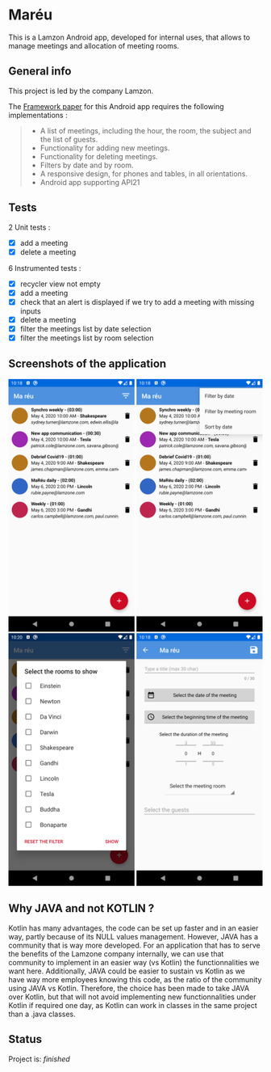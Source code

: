 # Maréu
This is a Lamzon Android app, developed for internal uses, that allows to manage meetings and allocation of meeting rooms.

## General info
This project is led by the company Lamzon.

The [Framework paper](https://s3-eu-west-1.amazonaws.com/course.oc-static.com/projects/GEN+android+P4/Note+de+cadrage+-+Mare%CC%81u.pdf "Framework paper") for this Android app requires the following implementations :

>* A list of meetings, including the hour, the room, the subject and the list of guests.
>* Functionality for adding new meetings.
>* Functionality for deleting meetings.
>* Filters by date and by room.
>* A responsive design, for phones and tables, in all orientations.
>* Android app supporting API21

## Tests
2 Unit tests :
- [x] add a meeting
- [x] delete a meeting

6 Instrumented tests :
- [x] recycler view not empty
- [x] add a meeting
- [x] check that an alert is displayed if we try to add a meeting with missing inputs
- [x] delete a meeting
- [x] filter the meetings list by date selection
- [x] filter the meetings list by room selection

## Screenshots of the application
<img src="/images_readme/main.png " width="250"> <img src="/images_readme/filters_menu.png " width="250"> <img src="/images_readme/rooms.png " width="250">
<img src="/images_readme/add.png " width="250">

## Why JAVA and not KOTLIN ?
Kotlin has many advantages, the code can be set up faster and in an easier way, partly because of its NULL values management.
However, JAVA has a community that is way more developed. For an application that has to serve the benefits of the Lamzone company internally, we can use that community to implement in an easier way (vs Kotlin) the functionnalities we want here. 
Additionally, JAVA could be easier to sustain vs Kotlin as we have way more employees knowing this code, as the ratio of the community using JAVA vs Kotlin.
Therefore, the choice has been made to take JAVA over Kotlin, but that will not avoid implementing new functionnalities under Kotlin if required one day, as Kotlin can work in classes in the same project than a .java classes.

## Status
Project is:  _finished_




